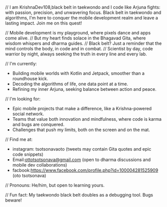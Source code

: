 // I am KrishnaDev108,black belt in taekwondo and I code like Arjuna fights: with passion, precision, 
and unwavering focus. Black belt in taekwondo and algorithms, 
I'm here to conquer the mobile development realm and leave a lasting impact. Join me on this quest!

// Mobile development is my playground, where pixels dance and apps come alive. 
// But my heart finds solace in the Bhagavad Gita, where wisdom whispers and dharma guides. 
// Black belt? Just a reminder that the mind controls the body, in code and in combat.
// Scientist by day, code warrior by night, always seeking the truth in every line and every lab. 

// I'm currently:
* Building mobile worlds with Kotlin and Jetpack, smoother than a roundhouse kick.
* Decoding the algorithms of life, one data point at a time.
* Refining my inner Arjuna, seeking balance between action and peace.

// I'm looking for:
* Epic mobile projects that make a difference, like a Krishna-powered social network.
* Teams that value both innovation and mindfulness, where code is karma and bugs are conquered.
* Challenges that push my limits, both on the screen and on the mat.

// Find me at:
* instagram: tsotsonavaoto (tweets may contain Gita quotes and epic code snippets)
* Email:ottotsotsonava@gmail.com (open to dharma discussions and mobile dev collaborations)
* facbook:https://www.facebook.com/profile.php?id=100004281525909 (oto tsotsonava)

// Pronouns: He/him, but open to learning yours.

// Fun fact: My taekwondo black belt doubles as a debugging tool. Bugs beware!


